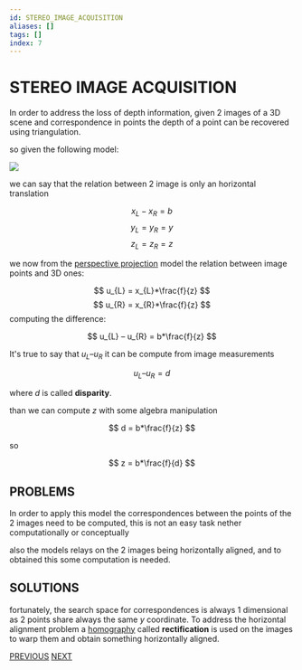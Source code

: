 ```yaml
---
id: STEREO_IMAGE_ACQUISITION
aliases: []
tags: []
index: 7
---
```


# STEREO IMAGE ACQUISITION

In order to address the loss of depth information, given 2 images of a 3D scene and correspondence in points the depth of a point can be recovered using triangulation.

so given the following model:

![](Pasted_image_20240221203033.png)

we can say that the relation between 2 image is only an horizontal translation

$$
x_{L} - x_{R} = b
$$
$$
y_{L} = y_{R}= y
$$
$$
z_{L} = z_{R} = z
$$

we now from the [perspective projection](PERSPECTIVE_PROJECTION.md) model the relation between image points and 3D ones:

$$
u_{L} = x_{L}*\frac{f}{z}
$$
$$
u_{R} = x_{R}*\frac{f}{z}
$$
computing the difference:

$$
u_{L} – u_{R} = b*\frac{f}{z}
$$

It's true to say that $u_{L} – u_{R}$ it can be compute from image measurements

$$
u_{L} – u_{R} = d
$$

where $d$ is called **disparity**.

than we can compute $z$ with some algebra manipulation

$$
d = b*\frac{f}{z}
$$

so

$$
z = b*\frac{f}{d}
$$

## PROBLEMS

In order to apply this model the correspondences between the points of the 2 images need to be computed, this is not an easy task nether computationally or conceptually

also the models relays on the 2 images being horizontally aligned, and to obtained this some computation is needed.

## SOLUTIONS

fortunately, the search space for correspondences is always 1 dimensional as 2 points share always the same $y$ coordinate.
To address the horizontal alignment problem a [homography](HOMOGRAPHY.md) called **rectification** is used on the images to warp them and obtain something horizontally aligned.

[PREVIOUS](LENS_DISTORTION.md) [NEXT](PERSPECTIVE_SPACE.md)
